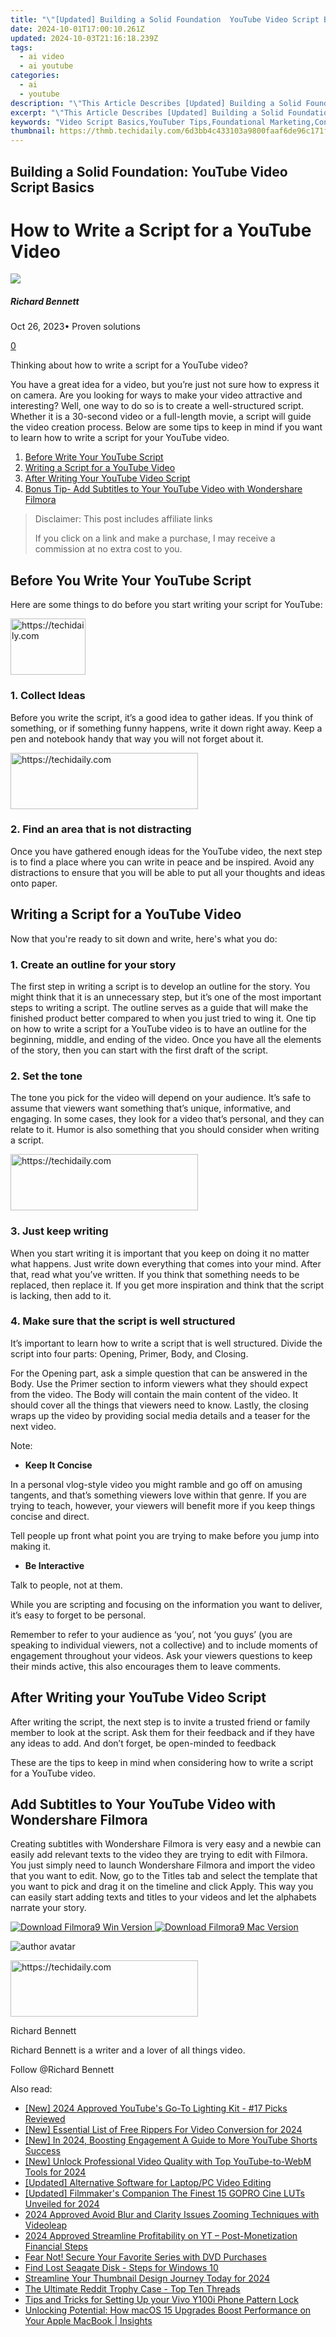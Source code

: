```yaml
---
title: "\"[Updated] Building a Solid Foundation  YouTube Video Script Basics\""
date: 2024-10-01T17:00:10.261Z
updated: 2024-10-03T21:16:18.239Z
tags:
  - ai video
  - ai youtube
categories:
  - ai
  - youtube
description: "\"This Article Describes [Updated] Building a Solid Foundation: YouTube Video Script Basics\""
excerpt: "\"This Article Describes [Updated] Building a Solid Foundation: YouTube Video Script Basics\""
keywords: "Video Script Basics,YouTuber Tips,Foundational Marketing,Content Creation Guide,Video Editing Fundamentals,Engaging YouTube Titles,SEO for Videographers"
thumbnail: https://thmb.techidaily.com/6d3bb4c433103a9800faaf6de96c171f6d26a01b47da5a3ba04abf6fa06e5e49.jpeg
---
```


## Building a Solid Foundation: YouTube Video Script Basics

# How to Write a Script for a YouTube Video

![](https://images.wondershare.com/filmora/article-images/richard-bennett.jpg)

##### Richard Bennett

 Oct 26, 2023• Proven solutions

[0](#commentsBoxSeoTemplate)

Thinking about how to write a script for a YouTube video?

You have a great idea for a video, but you’re just not sure how to express it on camera. Are you looking for ways to make your video attractive and interesting? Well, one way to do so is to create a well-structured script. Whether it is a 30-second video or a full-length movie, a script will guide the video creation process. Below are some tips to keep in mind if you want to learn how to write a script for your YouTube video.

1. [Before Write Your YouTube Script](#before)
2. [Writing a Script for a YouTube Video](#writing)
3. [After Writing Your YouTube Video Script](#after)
4. [Bonus Tip- Add Subtitles to Your YouTube Video with Wondershare Filmora](#bonus)

>  Disclaimer: This post includes affiliate links
>
>  If you click on a link and make a purchase, I may receive a commission at no extra cost to you.
>

## Before You Write Your YouTube Script

Here are some things to do before you start writing your script for YouTube:

<!-- affiliate ads begin -->
<a href="https://aligracehair.sjv.io/c/5597632/2135350/19272" target="_top" id="2135350">
  <img src="//a.impactradius-go.com/display-ad/19272-2135350" border="0" alt="https://techidaily.com" width="120" height="90"/>
</a>
<img height="0" width="0" src="https://aligracehair.sjv.io/i/5597632/2135350/19272" style="position:absolute;visibility:hidden;" border="0" />
<!-- affiliate ads end -->

### 1\. Collect Ideas

Before you write the script, it’s a good idea to gather ideas. If you think of something, or if something funny happens, write it down right away. Keep a pen and notebook handy that way you will not forget about it.

<!-- affiliate ads begin -->
<a href="https://aligracehair.sjv.io/c/5597632/2135369/19272" target="_top" id="2135369">
  <img src="//a.impactradius-go.com/display-ad/19272-2135369" border="0" alt="https://techidaily.com" width="300" height="90"/>
</a>
<img height="0" width="0" src="https://aligracehair.sjv.io/i/5597632/2135369/19272" style="position:absolute;visibility:hidden;" border="0" />
<!-- affiliate ads end -->

### 2\. Find an area that is not distracting

Once you have gathered enough ideas for the YouTube video, the next step is to find a place where you can write in peace and be inspired. Avoid any distractions to ensure that you will be able to put all your thoughts and ideas onto paper.

## Writing a Script for a YouTube Video

Now that you're ready to sit down and write, here's what you do:

### 1\. Create an outline for your story

The first step in writing a script is to develop an outline for the story. You might think that it is an unnecessary step, but it’s one of the most important steps to writing a script. The outline serves as a guide that will make the finished product better compared to when you just tried to wing it. One tip on how to write a script for a YouTube video is to have an outline for the beginning, middle, and ending of the video. Once you have all the elements of the story, then you can start with the first draft of the script.

### 2\. Set the tone

The tone you pick for the video will depend on your audience. It’s safe to assume that viewers want something that’s unique, informative, and engaging. In some cases, they look for a video that’s personal, and they can relate to it. Humor is also something that you should consider when writing a script.

<!-- affiliate ads begin -->
<a href="https://aligracehair.sjv.io/c/5597632/1918714/19272" target="_top" id="1918714">
  <img src="//a.impactradius-go.com/display-ad/19272-1918714" border="0" alt="https://techidaily.com" width="300" height="90"/>
</a>
<img height="0" width="0" src="https://aligracehair.sjv.io/i/5597632/1918714/19272" style="position:absolute;visibility:hidden;" border="0" />
<!-- affiliate ads end -->

### 3\. Just keep writing

When you start writing it is important that you keep on doing it no matter what happens. Just write down everything that comes into your mind. After that, read what you’ve written. If you think that something needs to be replaced, then replace it. If you get more inspiration and think that the script is lacking, then add to it.

### 4\. Make sure that the script is well structured

It’s important to learn how to write a script that is well structured. Divide the script into four parts: Opening, Primer, Body, and Closing.

For the Opening part, ask a simple question that can be answered in the Body. Use the Primer section to inform viewers what they should expect from the video. The Body will contain the main content of the video. It should cover all the things that viewers need to know. Lastly, the closing wraps up the video by providing social media details and a teaser for the next video.

Note:

* **Keep It Concise**

In a personal vlog-style video you might ramble and go off on amusing tangents, and that’s something viewers love within that genre. If you are trying to teach, however, your viewers will benefit more if you keep things concise and direct.

Tell people up front what point you are trying to make before you jump into making it.

* **Be Interactive**

Talk to people, not at them.

While you are scripting and focusing on the information you want to deliver, it’s easy to forget to be personal.

Remember to refer to your audience as ‘you’, not ‘you guys’ (you are speaking to individual viewers, not a collective) and to include moments of engagement throughout your videos. Ask your viewers questions to keep their minds active, this also encourages them to leave comments.

## After Writing your YouTube Video Script

After writing the script, the next step is to invite a trusted friend or family member to look at the script. Ask them for their feedback and if they have any ideas to add. And don’t forget, be open-minded to feedback

These are the tips to keep in mind when considering how to write a script for a YouTube video.

## Add Subtitles to Your YouTube Video with Wondershare Filmora

Creating subtitles with Wondershare Filmora is very easy and a newbie can easily add relevant texts to the video they are trying to edit with Filmora. You just simply need to launch Wondershare Filmora and import the video that you want to edit. Now, go to the Titles tab and select the template that you want to pick and drag it on the timeline and click Apply. This way you can easily start adding texts and titles to your videos and let the alphabets narrate your story.

[![Download Filmora9 Win Version](https://images.wondershare.com/filmora/guide/download-btn-win.jpg) ](https://tools.techidaily.com/wondershare/filmora/download/) [![Download Filmora9 Mac Version](https://images.wondershare.com/filmora/guide/download-btn-mac.jpg) ](https://tools.techidaily.com/wondershare/filmora/download/)

![author avatar](https://images.wondershare.com/filmora/article-images/richard-bennett.jpg)

<!-- affiliate ads begin -->
<a href="https://aligracehair.sjv.io/c/5597632/2135356/19272" target="_top" id="2135356">
  <img src="//a.impactradius-go.com/display-ad/19272-2135356" border="0" alt="https://techidaily.com" width="300" height="90"/>
</a>
<img height="0" width="0" src="https://aligracehair.sjv.io/i/5597632/2135356/19272" style="position:absolute;visibility:hidden;" border="0" />
<!-- affiliate ads end -->

Richard Bennett

Richard Bennett is a writer and a lover of all things video.

Follow @Richard Bennett

<ins class="adsbygoogle"
     style="display:block"
     data-ad-format="autorelaxed"
     data-ad-client="ca-pub-7571918770474297"
     data-ad-slot="1223367746"></ins>

<ins class="adsbygoogle"
     style="display:block"
     data-ad-client="ca-pub-7571918770474297"
     data-ad-slot="8358498916"
     data-ad-format="auto"
     data-full-width-responsive="true"></ins>

<span class="atpl-alsoreadstyle">Also read:</span>
<div><ul>
<li><a href="https://youtube-sure.techidaily.com/024-approved-youtubes-go-to-lighting-kit-17-picks-reviewed/"><u>[New] 2024 Approved YouTube's Go-To Lighting Kit - #17 Picks Reviewed</u></a></li>
<li><a href="https://youtube-sure.techidaily.com/ssential-list-of-free-rippers-for-video-conversion-for-2024/"><u>[New] Essential List of Free Rippers For Video Conversion for 2024</u></a></li>
<li><a href="https://youtube-sure.techidaily.com/n-2024-boosting-engagement-a-guide-to-more-youtube-shorts-success/"><u>[New] In 2024, Boosting Engagement A Guide to More YouTube Shorts Success</u></a></li>
<li><a href="https://youtube-sure.techidaily.com/nlock-professional-video-quality-with-top-youtube-to-webm-tools-for-2024/"><u>[New] Unlock Professional Video Quality with Top YouTube-to-WebM Tools for 2024</u></a></li>
<li><a href="https://article-files.techidaily.com/updated-alternative-software-for-laptoppc-video-editing/"><u>[Updated] Alternative Software for Laptop/PC Video Editing</u></a></li>
<li><a href="https://article-helps.techidaily.com/updated-filmmakers-companion-the-finest-15-gopro-cine-luts-unveiled-for-2024/"><u>[Updated] Filmmaker's Companion The Finest 15 GOPRO Cine LUTs Unveiled for 2024</u></a></li>
<li><a href="https://extra-tips.techidaily.com/2024-approved-avoid-blur-and-clarity-issues-zooming-techniques-with-videoleap/"><u>2024 Approved Avoid Blur and Clarity Issues Zooming Techniques with Videoleap</u></a></li>
<li><a href="https://youtube-sure.techidaily.com/approved-streamline-profitability-on-yt-post-monetization-financial-steps/"><u>2024 Approved Streamline Profitability on YT – Post-Monetization Financial Steps</u></a></li>
<li><a href="https://buynow-info.techidaily.com/fear-not-secure-your-favorite-series-with-dvd-purchases/"><u>Fear Not! Secure Your Favorite Series with DVD Purchases</u></a></li>
<li><a href="https://driver-error.techidaily.com/find-lost-seagate-disk-steps-for-windows-10/"><u>Find Lost Seagate Disk - Steps for Windows 10</u></a></li>
<li><a href="https://youtube-sure.techidaily.com/mline-your-thumbnail-design-journey-today-for-2024/"><u>Streamline Your Thumbnail Design Journey Today for 2024</u></a></li>
<li><a href="https://extra-hints.techidaily.com/the-ultimate-reddit-trophy-case-top-ten-threads/"><u>The Ultimate Reddit Trophy Case - Top Ten Threads</u></a></li>
<li><a href="https://android-unlock.techidaily.com/tips-and-tricks-for-setting-up-your-vivo-y100i-phone-pattern-lock-by-drfone-android/"><u>Tips and Tricks for Setting Up your Vivo Y100i Phone Pattern Lock</u></a></li>
<li><a href="https://tech-renaissance.techidaily.com/unlocking-potential-how-macos-15-upgrades-boost-performance-on-your-apple-macbook-insights/"><u>Unlocking Potential: How macOS 15 Upgrades Boost Performance on Your Apple MacBook | Insights</u></a></li>
</ul></div>

